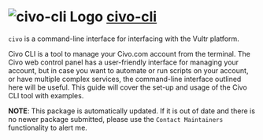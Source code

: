 # ![civo-cli Logo](https://cdn.jsdelivr.net/gh/mikeee/ChocoPackages/icons/civo-cli.png "civo-cli Portable Logo") [civo-cli](https://chocolatey.org/packages/civo-cli)

`civo` is a command-line interface for interfacing with the Vultr platform.

Civo CLI is a tool to manage your Civo.com account from the terminal. The Civo web control panel has a user-friendly interface for managing your account, but in case you want to automate or run scripts on your account, or have multiple complex services, the command-line interface outlined here will be useful. This guide will cover the set-up and usage of the Civo CLI tool with examples.

**NOTE**: This package is automatically updated. If it is out of date and there is no newer package submitted, please use the `Contact Maintainers` functionality to alert me.
